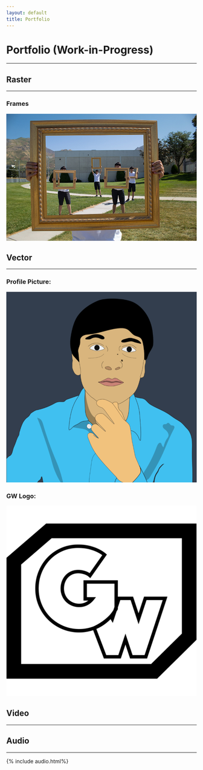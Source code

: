 ```yaml
---
layout: default
title: Portfolio
---
```


# Portfolio (Work-in-Progress)
---

## Raster
---

### Frames

![Frames](assets/images/Frames-960x640.jpg)

## Vector
---

### Profile Picture:

![Profile Picture](assets/images/Cartoon-800x800.png)

### GW Logo:

![Logo](favicon.png)

## Video
---
## Audio
---

{% include audio.html%}
